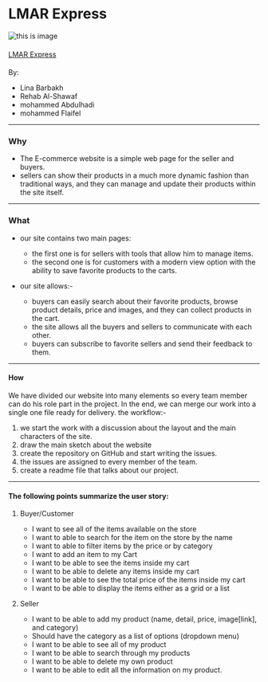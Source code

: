  # LMAR Express

![this is image](https://lh3.googleusercontent.com/proxy/ahdsA3ndjIR0Q7D8gZ4iSFXHZZUsQPU6Gokvs0mgyAqKO--M2nhVWqbAv0tJ37W81by4J9zBmfmIWXaK3_mJ04HxkzBwtGmv9U_bE3O9NMPguOk2eJPljDU7xtQlcEpBIw)
</br>

####

[LMAR Express](https://gsg-g8.github.io/LMAR_Express/)

####

By:

- Lina Barbakh
- Rehab Al-Shawaf
- mohammed Abdulhadi
- mohammed Flaifel
  <br/>

---

### Why

- The E-commerce website is a simple web page for the seller and buyers.
- sellers can show their products in a much more dynamic fashion than traditional ways, and they can manage and update their products within the site itself.

---

### What

- our site contains two main pages:
  - the first one is for sellers with tools that allow him to manage items.
  - the second one is for customers with a modern view option with the ability to save favorite products to the carts.
- our site allows:-
  - buyers can easily search about their favorite products, browse product details, price and images, and they can collect products in the cart.

  * the site allows all the buyers and sellers to communicate with each other.
  * buyers can subscribe to favorite sellers and send their feedback to them.

---

#### How

We have divided our website into many elements so every team member can do his role part in the project. In the end, we can merge our work into a single one file ready for delivery.
the workflow:-

1. we start the work with a discussion about the layout and the main characters of the site.
2. draw the main sketch about the website
3. create the repository on GitHub and start writing the issues.
4. the issues are assigned to every member of the team.
5. create a readme file that talks about our project.

---

#### The following points summarize the user story:

1. Buyer/Customer

    - I want to see all of the items available on the store
    - I want to able to search for the item on the store by the name
    - I want to able to filter items by the price or by category
    - I want to add an item to my Cart
    - I want to be able to see the items inside my cart
    - I want to be able to delete any items inside my cart
    - I want to be able to see the total price of the items inside my cart
    - I want to be able to display the items either as a grid or a list

2. Seller

    - I want to be able to add my product (name, detail, price, image[link], and category)
    - Should have the category as a list of options (dropdown menu)
    - I want to be able to see all of my product
    - I want to be able to search through my products
    - I want to be able to delete my own product
    - I want to be able to edit all the information on my product.
